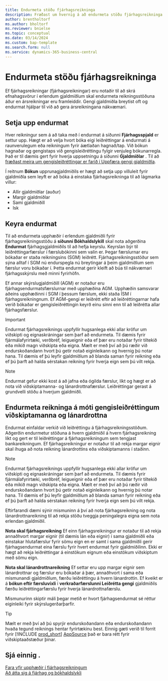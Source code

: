 ```yaml
---
title: Endurmeta stöðu fjárhagsreikninga
description: Fræðast um hvernig á að endurmeta stöðu fjárhagsreikninga áður en ársreikningar eru framleiddir.
author: brentholtorf
ms.author: bholtorf
ms.reviewer: bnielse
ms.topic: conceptual
ms.date: 03/14/2024
ms.custom: bap-template
ms.search.form: null
ms.service: dynamics-365-business-central
---
```


# Endurmeta stöðu fjárhagsreikninga

Ef fjárhagsreikningar (fjárhagsreikningar) eru notaðir til að skrá efnahagsvörur í erlendum gjaldmiðlum skal endurmeta reikningsstöðuna áður en ársreikningar eru framleiddir. Gengi gjaldmiðla breytist oft og endurmat hjálpar til við að gera ársreikningana nákvæmari.

## Setja upp endurmat

Hver reikningur sem á að taka með í endurmat á síðunni **Fjárhagsspjald** er settur upp. Hægt er að velja hvort bóka eigi leiðréttingar á endurmati á raunverulegum eða reikningum fyrir áætlaðan hagnað/tap. Við bókun hagnaðar og gengistaps við gengisleiðréttingu fylgir venjuleg bókunarregla. Það er til dæmis gert fyrir hverja uppsetningu á síðunni **Gjaldmiðlar** . Til að [fræðast meira um gengisleiðréttingar er farið í Uppfæra gengi gjaldmiðla](finance-how-update-currencies.md).

Í reitnum **Bókun** upprunagjaldmiðils er hægt að setja upp villuleit fyrir gjaldmiðla sem leyft er að bóka á einstaka fjárhagsreikninga til að lágmarka villur:

* Allir gjaldmiðlar (auður)
* Margir gjaldmiðlar
* Sami gjaldmiðill
* Isk

## Keyra endurmat

Til að endurmeta upphæðir í erlendum gjaldmiðli fyrir fjárhagsreikningsstöðu á **síðunni Bókhaldslykill** skal nota aðgerðina **Endurmat** fjárhagsgjaldmiðils til að hefja keyrslu. Keyrslan býr til leiðréttingarfærslur í færslubókinni sem valin er. Þegar færslurnar eru bókaðar er staða reikningsins (SGM) leiðrétt. Fjárhagsreikningsstöður sem sýna alltaf í SGM nú endurspegla nú breytingar á þeim gjaldmiðlum sem færslur voru bókaðar í. Þetta endurmat gerir kleift að búa til nákvæmari fjárhagsskýrslu með minni fyrirhöfn.

Ef annar skýrslugjaldmiðill (AGM) er notaður eru fjárhagsendurmatsfærslurnar með upphæðina AGM. Upphæðin samsvarar aðeins upphæðinni í SGM í þessum færslum, ekki staða ÍSM í fjárhagsreikningnum. Ef AGM-gengi er leiðrétt eftir að leiðréttingarnar hafa verið bókaðar er gengisleiðréttingin keyrð einu sinni enn til að leiðrétta allar fjárhagsfærslur.

> [!IMPORTANT]
> Endurmat fjárhagsreiknings uppfyllir hugsanlega ekki allar kröfur um viðskipti og eignaskráningar sem þarf að endurmeta. Til dæmis fyrir fjármálafyrirtæki, verðbréf, leigueignir eða ef þær eru notaðar fyrir tiltekið eða mikið magn viðskipta eða eigna. Mælt er með því að þú ræðir við endurskoðandann hvort þú getir notað eiginleikann og hvernig þú notar hana. Til dæmis ef þú leyfir gjaldmiðlum að blanda saman fyrir reikning eða ef þú þarft að halda sérstakan reikning fyrir hverja eign sem þú vilt rekja.

> [!NOTE]
> Endurmat gefur ekki kost á að jafna eða ógilda færslur, líkt og hægt er að nota við viðskiptamanna- og lánardrottnafærslur. Leiðréttingar gerast á grundvelli stöðu á hverjum gjaldmiðli.

## Endurmeta reikninga á móti gengisleiðréttingum viðskiptamanna og lánardrottna

Endurmat einfaldar verkið við leiðréttingu á fjárhagsreikningsstöðum. Aðgerðin endurmetur stöðuna á hvern gjaldmiðil á hvern fjárhagsreikning líkt og gert er til leiðréttingar á fjárhagsreikningum sem tengjast bankareikningum. Ef fjárhagsreikningur er notaður til að rekja margar eignir skal íhuga að nota reikning lánardrottins eða viðskiptamanns í staðinn.

> [!NOTE]
> Endurmat fjárhagsreiknings uppfyllir hugsanlega ekki allar kröfur um viðskipti og eignaskráningar sem þarf að endurmeta. Til dæmis fyrir fjármálafyrirtæki, verðbréf, leigueignir eða ef þær eru notaðar fyrir tiltekið eða mikið magn viðskipta eða eigna. Mælt er með því að þú ræðir við endurskoðandann hvort þú getir notað eiginleikann og hvernig þú notar hana. Til dæmis ef þú leyfir gjaldmiðlum að blanda saman fyrir reikning eða ef þú þarft að halda sérstakan reikning fyrir hverja eign sem þú vilt rekja.

Eftirfarandi dæmi sýnir mismuninn á því að nota fjárhagsreikning og nota lánardrottnareikning til að rekja stöðu tveggja peningalegra eigna sem nota erlendan gjaldmiðil.

**Nota skal fjárhagsreikning** Ef einn fjárhagsreikningur er notaður til að rekja annaðhvort margar eignir (til dæmis lán eða eignir) í sama gjaldmiðli eða einstakar hlutafærslur fyrir sömu eign en er samt í sama gjaldmiðli gerir fjárhagsendurmat eina færslu fyrir hvert endurmat fyrir gjaldmiðilinn. Ekki er hægt að rekja leiðréttingar á einstökum eignum eða einstökum viðskiptum með sömu eign.

**Nota skal lánardrottnareikning** Ef settar eru upp margar eignir sem lánardrottnar og færslur eru bókaðar á þær, annaðhvort í sama eða mismunandi gjaldmiðlum, færðu leiðréttingu á hvern lánardrottin. Ef kveikt er á **bókun eftir færsluvíxli** í **verkraðarfærslunni Leiðrétta gengi** gjaldmiðils færðu leiðréttingarfærslu fyrir hverja lánardrottnafærslu.

Mismunurinn skiptir máli þegar metið er hvort fjárhagsendurmat sé réttur eiginleiki fyrir skýrslugerðarþarfir.

> [!TIP]
> Mælt er með því að þú spyrjir endurskoðandann eða endurskoðandann hvaða tegund reiknings hentar fyrirtækinu best. Einnig gæti verið til forrit fyrir [!INCLUDE [prod_short](includes/prod_short.md)]  [AppSource](https://appsource.microsoft.com/en-us/marketplace/apps?page=1&product=dynamics-365-business-central) það er bara rétt fyrir viðskiptaaðstæður þínar.

## Sjá einnig .

[Fara yfir upphæðir í fjárhagsreikningum](finance-review-accounts.md)  
[Að átta sig á fjárhag og bókhaldslykli](finance-general-ledger.md)  

